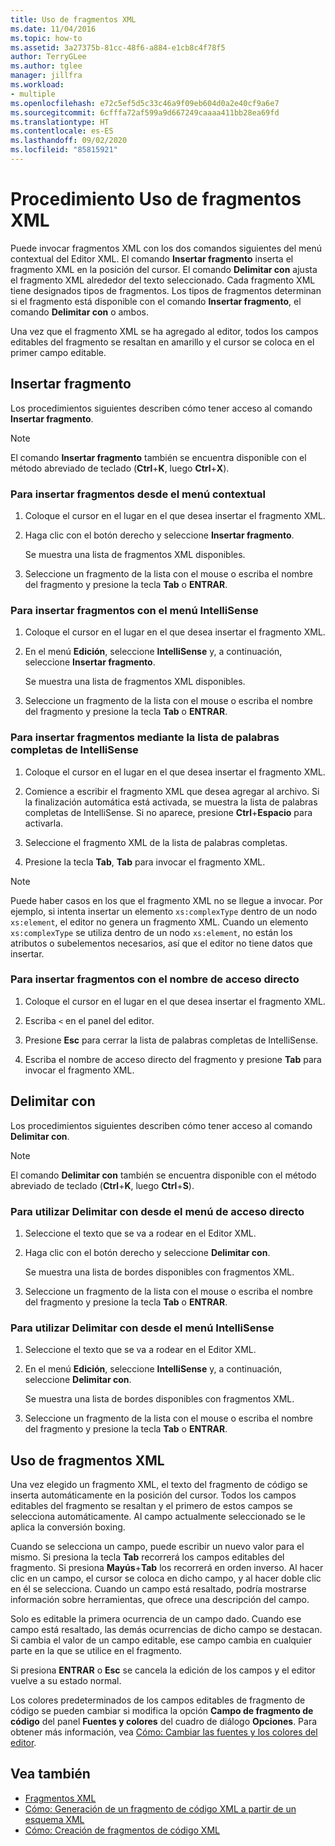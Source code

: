 ```yaml
---
title: Uso de fragmentos XML
ms.date: 11/04/2016
ms.topic: how-to
ms.assetid: 3a27375b-81cc-48f6-a884-e1cb8c4f78f5
author: TerryGLee
ms.author: tglee
manager: jillfra
ms.workload:
- multiple
ms.openlocfilehash: e72c5ef5d5c33c46a9f09eb604d0a2e40cf9a6e7
ms.sourcegitcommit: 6cfffa72af599a9d667249caaaa411bb28ea69fd
ms.translationtype: HT
ms.contentlocale: es-ES
ms.lasthandoff: 09/02/2020
ms.locfileid: "85815921"
---
```

# <a name="how-to-use-xml-snippets"></a>Procedimiento Uso de fragmentos XML

Puede invocar fragmentos XML con los dos comandos siguientes del menú contextual del Editor XML. El comando **Insertar fragmento** inserta el fragmento XML en la posición del cursor. El comando **Delimitar con** ajusta el fragmento XML alrededor del texto seleccionado. Cada fragmento XML tiene designados tipos de fragmentos. Los tipos de fragmentos determinan si el fragmento está disponible con el comando **Insertar fragmento**, el comando **Delimitar con** o ambos.

Una vez que el fragmento XML se ha agregado al editor, todos los campos editables del fragmento se resaltan en amarillo y el cursor se coloca en el primer campo editable.

## <a name="insert-snippet"></a>Insertar fragmento

Los procedimientos siguientes describen cómo tener acceso al comando **Insertar fragmento**.

> [!NOTE]
> El comando **Insertar fragmento** también se encuentra disponible con el método abreviado de teclado (**Ctrl**+**K**, luego **Ctrl**+**X**).

### <a name="to-insert-snippets-from-the-shortcut-menu"></a>Para insertar fragmentos desde el menú contextual

1. Coloque el cursor en el lugar en el que desea insertar el fragmento XML.

2. Haga clic con el botón derecho y seleccione **Insertar fragmento**.

   Se muestra una lista de fragmentos XML disponibles.

3. Seleccione un fragmento de la lista con el mouse o escriba el nombre del fragmento y presione la tecla **Tab** o **ENTRAR**.

### <a name="to-insert-snippets-using-the-intellisense-menu"></a>Para insertar fragmentos con el menú IntelliSense

1. Coloque el cursor en el lugar en el que desea insertar el fragmento XML.

2. En el menú **Edición**, seleccione **IntelliSense** y, a continuación, seleccione **Insertar fragmento**.

   Se muestra una lista de fragmentos XML disponibles.

3. Seleccione un fragmento de la lista con el mouse o escriba el nombre del fragmento y presione la tecla **Tab** o **ENTRAR**.

### <a name="to-insert-snippets-through-the-intellisense-complete-word-list"></a>Para insertar fragmentos mediante la lista de palabras completas de IntelliSense

1. Coloque el cursor en el lugar en el que desea insertar el fragmento XML.

2. Comience a escribir el fragmento XML que desea agregar al archivo. Si la finalización automática está activada, se muestra la lista de palabras completas de IntelliSense. Si no aparece, presione **Ctrl**+**Espacio** para activarla.

3. Seleccione el fragmento XML de la lista de palabras completas.

4. Presione la tecla **Tab**, **Tab** para invocar el fragmento XML.

> [!NOTE]
> Puede haber casos en los que el fragmento XML no se llegue a invocar. Por ejemplo, si intenta insertar un elemento `xs:complexType` dentro de un nodo `xs:element`, el editor no genera un fragmento XML. Cuando un elemento `xs:complexType` se utiliza dentro de un nodo `xs:element`, no están los atributos o subelementos necesarios, así que el editor no tiene datos que insertar.

### <a name="to-insert-snippets-using-the-shortcut-name"></a>Para insertar fragmentos con el nombre de acceso directo

1. Coloque el cursor en el lugar en el que desea insertar el fragmento XML.

2. Escriba `<` en el panel del editor.

3. Presione **Esc** para cerrar la lista de palabras completas de IntelliSense.

4. Escriba el nombre de acceso directo del fragmento y presione **Tab** para invocar el fragmento XML.

## <a name="surround-with"></a>Delimitar con

Los procedimientos siguientes describen cómo tener acceso al comando **Delimitar con**.

> [!NOTE]
> El comando **Delimitar con** también se encuentra disponible con el método abreviado de teclado (**Ctrl**+**K**, luego **Ctrl**+**S**).

### <a name="to-use-surround-with-from-the-context-menu"></a>Para utilizar Delimitar con desde el menú de acceso directo

1. Seleccione el texto que se va a rodear en el Editor XML.

2. Haga clic con el botón derecho y seleccione **Delimitar con**.

   Se muestra una lista de bordes disponibles con fragmentos XML.

3. Seleccione un fragmento de la lista con el mouse o escriba el nombre del fragmento y presione la tecla **Tab** o **ENTRAR**.

### <a name="to-use-surround-with-from-the-intellisense-menu"></a>Para utilizar Delimitar con desde el menú IntelliSense

1. Seleccione el texto que se va a rodear en el Editor XML.

2. En el menú **Edición**, seleccione **IntelliSense** y, a continuación, seleccione **Delimitar con**.

   Se muestra una lista de bordes disponibles con fragmentos XML.

3. Seleccione un fragmento de la lista con el mouse o escriba el nombre del fragmento y presione la tecla **Tab** o **ENTRAR**.

## <a name="use-xml-snippets"></a>Uso de fragmentos XML

Una vez elegido un fragmento XML, el texto del fragmento de código se inserta automáticamente en la posición del cursor. Todos los campos editables del fragmento se resaltan y el primero de estos campos se selecciona automáticamente. Al campo actualmente seleccionado se le aplica la conversión boxing.

Cuando se selecciona un campo, puede escribir un nuevo valor para el mismo. Si presiona la tecla **Tab** recorrerá los campos editables del fragmento. Si presiona **Mayús**+**Tab** los recorrerá en orden inverso. Al hacer clic en un campo, el cursor se coloca en dicho campo, y al hacer doble clic en él se selecciona. Cuando un campo está resaltado, podría mostrarse información sobre herramientas, que ofrece una descripción del campo.

Solo es editable la primera ocurrencia de un campo dado. Cuando ese campo está resaltado, las demás ocurrencias de dicho campo se destacan. Si cambia el valor de un campo editable, ese campo cambia en cualquier parte en la que se utilice en el fragmento.

Si presiona **ENTRAR** o **Esc** se cancela la edición de los campos y el editor vuelve a su estado normal.

Los colores predeterminados de los campos editables de fragmento de código se pueden cambiar si modifica la opción **Campo de fragmento de código** del panel **Fuentes y colores** del cuadro de diálogo **Opciones**. Para obtener más información, vea [Cómo: Cambiar las fuentes y los colores del editor](../ide/reference/how-to-change-fonts-and-colors-in-the-editor.md).

## <a name="see-also"></a>Vea también

- [Fragmentos XML](../xml-tools/xml-snippets.md)
- [Cómo: Generación de un fragmento de código XML a partir de un esquema XML](../xml-tools/how-to-generate-an-xml-snippet-from-an-xml-schema.md)
- [Cómo: Creación de fragmentos de código XML](../xml-tools/how-to-create-xml-snippets.md)
